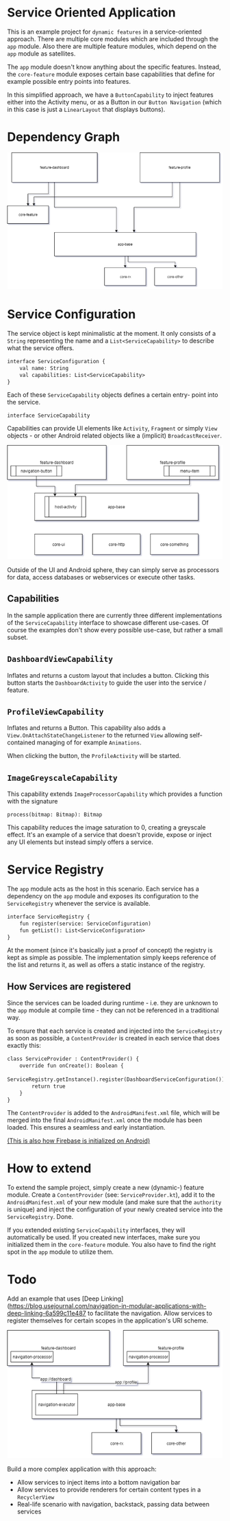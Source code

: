 # Service Oriented Application

This is an example project for `dynamic features` in a service-oriented
approach. There are multiple core modules which are included through
the `app` module. Also there are multiple feature modules, which 
depend on the `app` module as satellites. 

The `app` module doesn't know anything about the specific features.
Instead, the `core-feature` module exposes certain base capabilities 
that define for example possible entry points into features.

In this simplified approach, we have a 
`ButtonCapability` to inject features either into the Activity menu,
or as a Button in our `Button Navigation` (which in this case is just
a `LinearLayout` that displays buttons).

# Dependency Graph

![dependency graph](/art/dependency-graph.png?raw=true "Dependency Graph")
                        
# Service Configuration

The service object is kept minimalistic at the moment. It only consists
of a `String` representing the name and a `List<ServiceCapability>` to
describe what the service offers. 

```
interface ServiceConfiguration {
    val name: String
    val capabilities: List<ServiceCapability>
}
```

Each of these `ServiceCapability` objects defines a certain entry-
point into the service. 

```
interface ServiceCapability
```

Capabilities can provide UI elements like `Activity`, `Fragment` or 
simply `View` objects - or other Android related objects like a 
(implicit) `BroadcastReceiver`. 

![inject ui elements](/art/inject-ui-elements.png?raw=true "Inject UI Elements")

Outside of the UI and Android sphere, they can simply serve as 
processors for data, access databases or webservices or execute 
other tasks. 

## Capabilities

In the sample application there are currently three different 
implementations of the `ServiceCapability` interface to showcase
different use-cases. Of course the examples don't show every possible
use-case, but rather a small subset. 

`DashboardViewCapability`
- 
Inflates and returns a custom layout that includes a button. Clicking
this button starts the `DashboardActivity` to guide the user into the 
service / feature.

`ProfileViewCapability`
- 
Inflates and returns a Button. This capability also adds a 
`View.OnAttachStateChangeListener` to the returned `View`
allowing self-contained managing of for example `Animations`.

When clicking the button, the `ProfileActivity` will be started.

`ImageGreyscaleCapability`
- 
This capability extends `ImageProcessorCapability` which provides a
function with the signature
```
process(bitmap: Bitmap): Bitmap
```

This capability reduces the image saturation to 0, creating a greyscale
effect. It's an example of a service that doesn't provide, expose or
inject any UI elements but instead simply offers a service.

# Service Registry

The `app` module acts as the host in this scenario. Each service has
a dependency on the `app` module and exposes its configuration to
the `ServiceRegistry` whenever the service is available.

```
interface ServiceRegistry {
    fun register(service: ServiceConfiguration)
    fun getList(): List<ServiceConfiguration>
}
```

At the moment (since it's basically just a proof of concept) the 
registry is kept as simple as possible. The implementation simply
keeps reference of the list and returns it, as well as offers a static
instance of the registry.

## How Services are registered

Since the services can be loaded during runtime - i.e. they are unknown
to the `app` module at compile time - they can not be referenced in a
traditional way. 

To ensure that each service is created and injected into the 
`ServiceRegistry` as soon as possible, a `ContentProvider` is created
in each service that does exactly this:

```
class ServiceProvider : ContentProvider() {
    override fun onCreate(): Boolean {
        ServiceRegistry.getInstance().register(DashboardServiceConfiguration())
        return true
    }
}
```

The `ContentProvider` is added to the `AndroidManifest.xml` file,
which will be merged into the final `AndroidManifest.xml` once the 
module has been loaded. This ensures a seamless and early instantiation.

[(This is also how Firebase is initialized on Android)](https://firebase.googleblog.com/2016/12/how-does-firebase-initialize-on-android.html) 
 
# How to extend

To extend the sample project, simply create a new (dynamic-) feature
module. Create a `ContentProvider` (see: `ServiceProvider.kt`), add 
it to the `AndroidManifest.xml` of your new module (and make sure
that the `authority` is unique) and inject the configuration
of your newly created service into the `ServiceRegistry`. Done.

If you extended existing `ServiceCapability` interfaces, they
will automatically be used. If you created new interfaces, make sure
you initialized them in the `core-feature` module. You also
have to find the right spot in the `app` module to utilize them.

# Todo

Add an example that uses [Deep Linking](https://blog.usejournal.com/navigation-in-modular-applications-with-deep-linking-6a599c11e487
to facilitate the navigation. Allow services to register themselves
for certain scopes in the application's URI scheme.

![deep linking](/art/navigation-executor.png?raw=true "Deep Linking")

Build a more complex application with this approach: 
- Allow services to inject items into a bottom navigation bar
- Allow services to provide renderers for certain content types in a `RecyclerView`
- Real-life scenario with navigation, backstack, passing data between services
